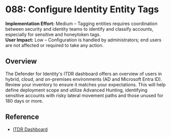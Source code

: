 # 088: Configure Identity Entity Tags
**Implementation Effort:** Medium – Tagging entities requires coordination between security and identity teams to identify and classify accounts, especially for sensitive and honeytoken tags.  
**User Impact:** Low – Configuration is handled by administrators; end users are not affected or required to take any action.  

## Overview
The Defender for Identity's ITDR dashboard offers an overview of users in hybrid, cloud, and on-premises environments (AD and Microsoft Entra ID). Review your inventory to ensure it matches your expectations. This will help define deployment scope and utilize Advanced Hunting, identifying sensitive accounts with risky lateral movement paths and those unused for 180 days or more.

## Reference
* [ITDR Dashboard](https://learn.microsoft.com/en-us/defender-for-identity/dashboard#access-the-dashboard)  

